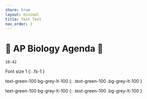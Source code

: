 ```yaml
---
share: true
layout: minimal
title: Text Text
nav_order: 3
---
```

# 🧬 AP Biology Agenda 🦠

`10:42`

Font size 1
{: .fs-1 }

text-green-100 bg-grey-lt-100
{: .text-green-100 .bg-grey-lt-100 }

text-green-100 bg-grey-lt-100 {: .text-green-100 .bg-grey-lt-100 }
